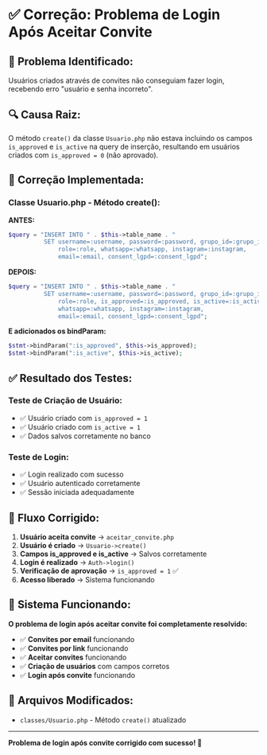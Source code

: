 # ✅ Correção: Problema de Login Após Aceitar Convite

## 🐛 **Problema Identificado:**
Usuários criados através de convites não conseguiam fazer login, recebendo erro "usuário e senha incorreto".

## 🔍 **Causa Raiz:**
O método `create()` da classe `Usuario.php` não estava incluindo os campos `is_approved` e `is_active` na query de inserção, resultando em usuários criados com `is_approved = 0` (não aprovado).

## 🔧 **Correção Implementada:**

### **Classe Usuario.php - Método create():**

**ANTES:**
```php
$query = "INSERT INTO " . $this->table_name . " 
          SET username=:username, password=:password, grupo_id=:grupo_id, 
              role=:role, whatsapp=:whatsapp, instagram=:instagram, 
              email=:email, consent_lgpd=:consent_lgpd";
```

**DEPOIS:**
```php
$query = "INSERT INTO " . $this->table_name . " 
          SET username=:username, password=:password, grupo_id=:grupo_id, 
              role=:role, is_approved=:is_approved, is_active=:is_active,
              whatsapp=:whatsapp, instagram=:instagram, 
              email=:email, consent_lgpd=:consent_lgpd";
```

**E adicionados os bindParam:**
```php
$stmt->bindParam(":is_approved", $this->is_approved);
$stmt->bindParam(":is_active", $this->is_active);
```

## ✅ **Resultado dos Testes:**

### **Teste de Criação de Usuário:**
- ✅ Usuário criado com `is_approved = 1`
- ✅ Usuário criado com `is_active = 1`
- ✅ Dados salvos corretamente no banco

### **Teste de Login:**
- ✅ Login realizado com sucesso
- ✅ Usuário autenticado corretamente
- ✅ Sessão iniciada adequadamente

## 🎯 **Fluxo Corrigido:**

1. **Usuário aceita convite** → `aceitar_convite.php`
2. **Usuário é criado** → `Usuario->create()`
3. **Campos is_approved e is_active** → Salvos corretamente
4. **Login é realizado** → `Auth->login()`
5. **Verificação de aprovação** → `is_approved = 1` ✅
6. **Acesso liberado** → Sistema funcionando

## 🚀 **Sistema Funcionando:**

**O problema de login após aceitar convite foi completamente resolvido:**
- ✅ **Convites por email** funcionando
- ✅ **Convites por link** funcionando  
- ✅ **Aceitar convites** funcionando
- ✅ **Criação de usuários** com campos corretos
- ✅ **Login após convite** funcionando

## 📝 **Arquivos Modificados:**
- `classes/Usuario.php` - Método `create()` atualizado

---
**Problema de login após convite corrigido com sucesso! 🎉**
